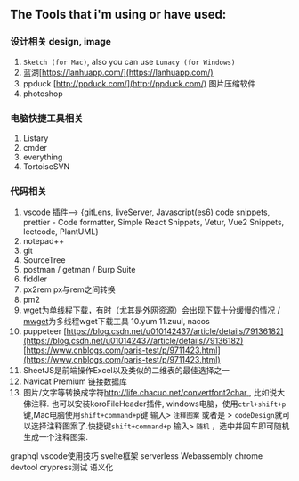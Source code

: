 <!--
 * @Author: your name
 * @Date: 2020-11-27 10:24:46
 * @LastEditTime: 2020-12-29 16:50:50
 * @LastEditors: Please set LastEditors
 * @Description: In User Settings Edit
 * @FilePath: \opig.github.io\_posts\2020-09-09-tools-in-work.md
-->
## The Tools that i'm using or have used:

### 设计相关 design, image
1. `Sketch (for Mac)`, also you can use `Lunacy (for Windows)`
2. 蓝湖[https://lanhuapp.com/](https://lanhuapp.com/)
3. ppduck [http://ppduck.com/](http://ppduck.com/) 图片压缩软件
4. photoshop


### 电脑快捷工具相关
1. Listary
2. cmder
3. everything
4. TortoiseSVN

### 代码相关

1. vscode 插件--> {gitLens, liveServer, Javascript(es6) code snippets, prettier - Code formatter, Simple React Snippets, Vetur, Vue2 Snippets, leetcode, PlantUML}
2. notepad++
3. git
4. SourceTree
5. postman / getman / Burp Suite
6. fiddler
7. px2rem px与rem之间转换
8. pm2
9. [wget](https://www.cnblogs.com/sx66/p/11887022.html)为单线程下载，有时（尤其是外网资源）会出现下载十分缓慢的情况 / [mwget](https://www.cnblogs.com/biaopei/p/12017150.html)为多线程wget下载工具
10.yum
11.zuul, nacos
12. puppeteer 
[https://blog.csdn.net/u010142437/article/details/79136182](https://blog.csdn.net/u010142437/article/details/79136182)
[https://www.cnblogs.com/paris-test/p/9711423.html](https://www.cnblogs.com/paris-test/p/9711423.html)
13. SheetJS是前端操作Excel以及类似的二维表的最佳选择之一
14. Navicat Premium 链接数据库
15. 图片/文字等转换成字符[http://life.chacuo.net/convertfont2char ](http://life.chacuo.net/convertfont2char), 比如说大佛注释. 也可以安装koroFileHeader插件, windows电脑，使用`ctrl+shift+p`键,Mac电脑使用`shift+command+p`键 输入> `注释图案` 或者是 > `codeDesign`就可以选择注释图案了.快捷键`shift+command+p` 输入> `随机` ，选中并回车即可随机生成一个注释图案.


graphql
vscode使用技巧
svelte框架
serverless
Webassembly
chrome devtool
crypress测试
语义化
